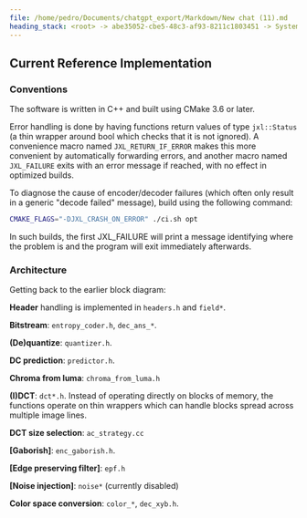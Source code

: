 ```yaml
---
file: /home/pedro/Documents/chatgpt_export/Markdown/New chat (11).md
heading_stack: <root> -> abe35052-cbe5-48c3-af93-8211c1803451 -> System -> 8f3ecc4a-8b68-4f89-9885-144c44a41411 -> System -> aaa23237-a0ee-437a-8a74-7126fe1c65dc -> User -> XL Overview -> Requirements -> General architecture -> File Structure -> Lossless -> Current Reference Implementation
---
```

## Current Reference Implementation

### Conventions

The software is written in C++ and built using CMake 3.6 or later.

Error handling is done by having functions return values of type `jxl::Status`
(a thin wrapper around bool which checks that it is not ignored). A convenience
macro named `JXL_RETURN_IF_ERROR` makes this more convenient by automatically
forwarding errors, and another macro named `JXL_FAILURE` exits with an error
message if reached, with no effect in optimized builds.

To diagnose the cause of encoder/decoder failures (which often only result in a
generic "decode failed" message), build using the following command:

```bash
CMAKE_FLAGS="-DJXL_CRASH_ON_ERROR" ./ci.sh opt
```

In such builds, the first JXL_FAILURE will print a message identifying where the
problem is and the program will exit immediately afterwards.

### Architecture

Getting back to the earlier block diagram:

**Header** handling is implemented in `headers.h` and `field*`.

**Bitstream**: `entropy_coder.h`, `dec_ans_*`.

**(De)quantize**: `quantizer.h`.

**DC prediction**: `predictor.h`.

**Chroma from luma**: `chroma_from_luma.h`

**(I)DCT**: `dct*.h`. Instead of operating directly on blocks of memory, the
functions operate on thin wrappers which can handle blocks spread across
multiple image lines.

**DCT size selection**: `ac_strategy.cc`

**[Gaborish]**: `enc_gaborish.h`.

**[Edge preserving filter]**: `epf.h`

**[Noise injection]**: `noise*` (currently disabled)

**Color space conversion**: `color_*`, `dec_xyb.h`.

